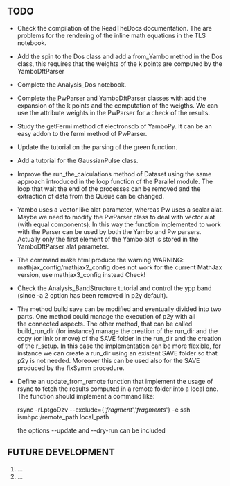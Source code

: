 
## TODO

- Check the compilation of the ReadTheDocs documentation. The are problems for the rendering of the inline math equations
  in the TLS notebook.

- Add the spin to the Dos class and add a from_Yambo method in the Dos class, this requires that the weights of the
  k points are computed by the YamboDftParser

- Complete the Analysis_Dos notebook.

- Complete the PwParser and YamboDftParser classes with add the expansion of the k points and the computation of the weigths.
  We can use the attribute weights in the PwParser for a check of the results.

- Study the getFermi method of electronsdb of YamboPy. It can be an easy addon to the fermi method of PwParser.

- Update the tutorial on the parsing of the green function.

- Add a tutorial for the GaussianPulse class.

- Improve the run_the_calculations method of Dataset using the same approach introduced in the loop function of the Parallel
  module. The loop that wait the end of the processes can be removed and the extraction of data from the Queue
  can be changed.

- Yambo uses a vector like alat parameter, whereas Pw uses a scalar alat. Maybe we need to modify the PwParser class to deal with
  vector alat (with equal components). In this way the function implemented to work with the Parser can be used by both the Yambo
  and Pw parsers. Actually only the first element of the Yambo alat is stored in the YamboDftParser alat parameter.

- The command make html produce the warning
  WARNING: mathjax_config/mathjax2_config does not work for the current MathJax version, use mathjax3_config instead
  Check!

- Check the Analysis_BandStructure tutorial and control the ypp band (since -a 2 option has been removed in p2y default).

- The method build save can be modified and eventually divided into two parts. One method could manage the execution of p2y with all  
  the connected aspects. The other method, that can be called build_run_dir (for instance) manage the creation of the run_dir and the
  copy (or link or move) of the SAVE folder in the run_dir and the creation of the r_setup. In this case the implementation can be
  more flexible, for instance we can create a run_dir using an existent SAVE folder so that p2y is not needed. Moreover this can be
  used also for the SAVE produced by the fixSymm procedure. 

- Define an update_from_remote function that implement the usage of rsync to fetch the results computed in a remote folder
  into a local one. The function should implement a command like:

  rsync -rLptgoDzv --exclude={'*_fragment_*','*_fragments_*'} -e ssh ismhpc:/remote_path local_path

  the options --update and --dry-run can be included


## FUTURE DEVELOPMENT

  1. ...
  2. ...

